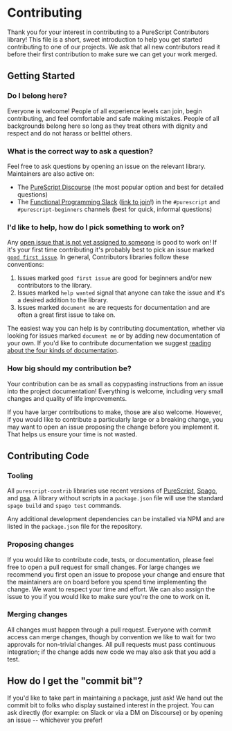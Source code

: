 # Contributing

Thank you for your interest in contributing to a PureScript Contributors library! This file is a short, sweet introduction to help you get started contributing to one of our projects. We ask that all new contributors read it before their first contribution to make sure we can get your work merged.

## Getting Started

### Do I belong here?

Everyone is welcome! People of all experience levels can join, begin contributing, and feel comfortable and safe making mistakes. People of all backgrounds belong here so long as they treat others with dignity and respect and do not harass or belittel others.

### What is the correct way to ask a question?

Feel free to ask questions by opening an issue on the relevant library. Maintainers are also active on:

- The [PureScript Discourse](https://discourse.purescript.org) (the most popular option and best for detailed questions)
- The [Functional Programming Slack](https://functionalprogramming.slack.com) ([link to join](https://fpchat-invite.herokuapp.com)!) in the `#purescript` and `#purescript-beginners` channels (best for quick, informal questions)

### I'd like to help, how do I pick something to work on?

Any [open issue that is not yet assigned to someone](https://github.com/issues?q=is%3Aopen+is%3Aissue+archived%3Afalse+user%3Apurescript-contrib+no%3Aassignee) is good to work on! If it's your first time contributing it's probably best to pick an issue marked [`good first issue`](https://github.com/issues?q=is%3Aopen+is%3Aissue+archived%3Afalse+user%3Apurescript-contrib+no%3Aassignee+label%3A%22good+first+issue%22). In general, Contributors libraries follow these conventions:

1. Issues marked `good first issue` are good for beginners and/or new contributors to the library.
2. Issues marked `help wanted` signal that anyone can take the issue and it's a desired addition to the library.
3. Issues marked `document me` are requests for documentation and are often a great first issue to take on.

The easiest way you can help is by contributing documentation, whether via looking for issues marked `document me` or by adding new documentation of your own. If you'd like to contribute documentation we suggest [reading about the four kinds of documentation](https://documentation.divio.com).

### How big should my contribution be?

Your contribution can be as small as copypasting instructions from an issue into the project documentation! Everything is welcome, including very small changes and quality of life improvements.

If you have larger contributions to make, those are also welcome. However, if you would like to contribute a particularly large or a breaking change, you may want to open an issue proposing the change before you implement it. That helps us ensure your time is not wasted.

## Contributing Code

### Tooling

All `purescript-contrib` libraries use recent versions of [PureScript](https://github.com/purescript/purescript), [Spago](https://github.com/purescript/spago), and [psa](https://github.com/natefaubion/purescript-psa). A library without scripts in a `package.json` file will use the standard `spago build` and `spago test` commands.

Any additional development dependencies can be installed via NPM and are listed in the `package.json` file for the repository.

### Proposing changes

If you would like to contribute code, tests, or documentation, please feel free to open a pull request for small changes. For large changes we recommend you first open an issue to propose your change and ensure that the maintainers are on board before you spend time implementing the change. We want to respect your time and effort. We can also assign the issue to you if you would like to make sure you're the one to work on it.

### Merging changes

All changes must happen through a pull request. Everyone with commit access can merge changes, though by convention we like to wait for two approvals for non-trivial changes. All pull requests must pass continuous integration; if the change adds new code we may also ask that you add a test.

## How do I get the "commit bit"?

If you'd like to take part in maintaining a package, just ask! We hand out the commit bit to folks who display sustained interest in the project. You can ask directly (for example: on Slack or via a DM on Discourse) or by opening an issue -- whichever you prefer!
